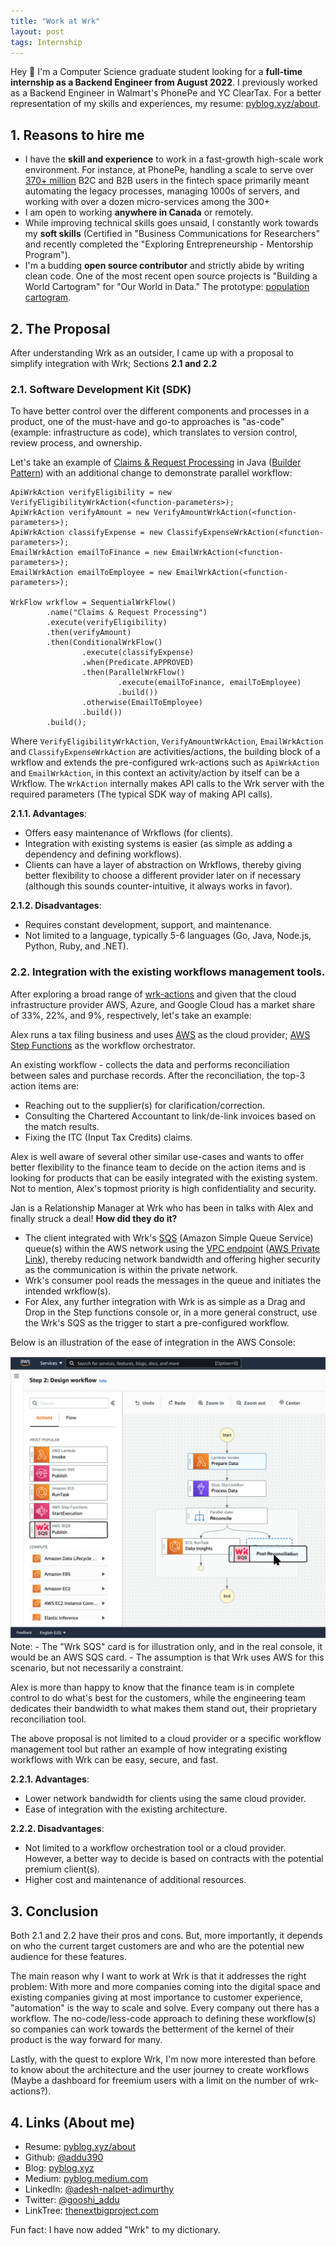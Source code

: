 ```yaml
---
title: "Work at Wrk"
layout: post
tags: Internship
---
```


Hey 👋 I'm a Computer Science graduate student looking for a <b>full-time internship as a Backend Engineer from August 2022</b>. I previously worked as a Backend Engineer in Walmart's PhonePe and YC ClearTax. For a better representation of my skills and experiences, my resume: [pyblog.xyz/about](https://pyblog.xyz/about).

## 1. Reasons to hire me

- I have the <b>skill and experience</b> to work in a fast-growth high-scale work environment. For instance, at PhonePe, handling a scale to serve over [370+ million](https://www.phonepe.com/pulse/explore/transaction/2021/4/) B2C and B2B users in the fintech space primarily meant automating the legacy processes, managing 1000s of servers, and working with over a dozen micro-services among the 300+
- I am open to working <b>anywhere in Canada</b> or remotely.
- While improving technical skills goes unsaid, I constantly work towards my <b>soft skills</b> (Certified in "Business Communications for Researchers" and recently completed the "Exploring Entrepreneurship - Mentorship Program").
- I'm a budding <b>open source contributor</b> and strictly abide by writing clean code. One of the most recent open source projects is "Building a World Cartogram" for "Our World in Data." The prototype: [population cartogram](https://www.pyblog.xyz/population-cartogram/).

## 2. The Proposal

After understanding Wrk as an outsider, I came up with a proposal to simplify integration with Wrk; Sections <b>2.1 and 2.2</b>

### 2.1. Software Development Kit (SDK)

To have better control over the different components and processes in a product, one of the must-have and go-to approaches is "as-code" (example: infrastructure as code), which translates to version control, review process, and ownership.

Let's take an example of [Claims & Request Processing](https://wrk.com/wrkflows/claims-and-request-processing/) in Java ([Builder Pattern](https://refactoring.guru/design-patterns/builder)) with an additional change to demonstrate parallel workflow:

```
ApiWrkAction verifyEligibility = new VerifyEligibilityWrkAction(<function-parameters>);
ApiWrkAction verifyAmount = new VerifyAmountWrkAction(<function-parameters>);
ApiWrkAction classifyExpense = new ClassifyExpenseWrkAction(<function-parameters>);
EmailWrkAction emailToFinance = new EmailWrkAction(<function-parameters>);
EmailWrkAction emailToEmployee = new EmailWrkAction(<function-parameters>);

WrkFlow wrkflow = SequentialWrkFlow()
        .name("Claims & Request Processing")
        .execute(verifyEligibility)
        .then(verifyAmount)
        .then(ConditionalWrkFlow()
                .execute(classifyExpense)
                .when(Predicate.APPROVED)
                .then(ParallelWrkFlow()
                        .execute(emailToFinance, emailToEmployee)
                        .build())
                .otherwise(EmailToEmployee)
                .build())
        .build();
```

Where `VerifyEligibilityWrkAction`, `VerifyAmountWrkAction`, `EmailWrkAction` and `ClassifyExpenseWrkAction` are activities/actions, the building block of a wrkflow and extends the pre-configured wrk-actions such as `ApiWrkAction` and `EmailWrkAction`, in this context an activity/action by itself can be a Wrkflow. The `WrkAction` internally makes API calls to the Wrk server with the required parameters (The typical SDK way of making API calls).

<b>2.1.1. Advantages</b>:
- Offers easy maintenance of Wrkflows (for clients).
- Integration with existing systems is easier (as simple as adding a dependency and defining workflows).
- Clients can have a layer of abstraction on Wrkflows, thereby giving better flexibility to choose a different provider later on if necessary (although this sounds counter-intuitive, it always works in favor).

<b>2.1.2. Disadvantages</b>:
- Requires constant development, support, and maintenance.
- Not limited to a language, typically 5-6 languages (Go, Java, Node.js, Python, Ruby, and .NET).

### 2.2. Integration with the existing workflows management tools.

After exploring a broad range of [wrk-actions](https://wrk.com/wrk-actions/) and given that the cloud infrastructure provider AWS, Azure, and Google Cloud has a market share of 33%, 22%, and 9%, respectively, let's take an example: 

Alex runs a tax filing business and uses [AWS](https://aws.amazon.com/) as the cloud provider; [AWS Step Functions](https://aws.amazon.com/step-functions) as the workflow orchestrator.

An existing workflow - collects the data and performs reconciliation between sales and purchase records. After the reconciliation, the top-3 action items are:
- Reaching out to the supplier(s) for clarification/correction.
- Consulting the Chartered Accountant to link/de-link invoices based on the match results.
- Fixing the ITC (Input Tax Credits) claims.

Alex is well aware of several other similar use-cases and wants to offer better flexibility to the finance team to decide on the action items and is looking for products that can be easily integrated with the existing system. Not to mention, Alex's topmost priority is high confidentiality and security.

Jan is a Relationship Manager at Wrk who has been in talks with Alex and finally struck a deal! <b>How did they do it?</b>

- The client integrated with Wrk's [SQS](https://aws.amazon.com/sqs/) (Amazon Simple Queue Service) queue(s) within the AWS network using the [VPC endpoint](https://docs.aws.amazon.com/vpc/latest/privatelink/vpc-endpoints.html) ([AWS Private Link](https://docs.aws.amazon.com/vpc/latest/privatelink/integrated-services-vpce-list.html)), thereby reducing network bandwidth and offering higher security as the communication is within the private network.
- Wrk's consumer pool reads the messages in the queue and initiates the intended wrkflow(s).
- For Alex, any further integration with Wrk is as simple as a Drag and Drop in the Step functions console or, in a more general construct, use the Wrk's SQS as the trigger to start a pre-configured workflow.

Below is an illustration of the ease of integration in the AWS Console:

<img src="../assets/posts/aws-wrkflow.png" /> 
Note: 
- The "Wrk SQS" card is for illustration only, and in the real console, it would be an AWS SQS card.
- The assumption is that Wrk uses AWS for this scenario, but not necessarily a constraint.

Alex is more than happy to know that the finance team is in complete control to do what's best for the customers, while the engineering team dedicates their bandwidth to what makes them stand out, their proprietary reconciliation tool.

The above proposal is not limited to a cloud provider or a specific workflow management tool but rather an example of how integrating existing workflows with Wrk can be easy, secure, and fast.

<b>2.2.1. Advantages</b>:
- Lower network bandwidth for clients using the same cloud provider.
- Ease of integration with the existing architecture.

<b>2.2.2. Disadvantages</b>:
- Not limited to a workflow orchestration tool or a cloud provider. However, a better way to decide is based on contracts with the potential premium client(s).
- Higher cost and maintenance of additional resources.

## 3. Conclusion

Both 2.1 and 2.2 have their pros and cons. But, more importantly, it depends on who the current target customers are and who are the potential new audience for these features.

The main reason why I want to work at Wrk is that it addresses the right problem: With more and more companies coming into the digital space and existing companies giving at most importance to customer experience, "automation" is the way to scale and solve. Every company out there has a workflow. The no-code/less-code approach to defining these workflow(s) so companies can work towards the betterment of the kernel of their product is the way forward for many.

Lastly, with the quest to explore Wrk, I'm now more interested than before to know about the architecture and the user journey to create workflows (Maybe a dashboard for freemium users with a limit on the number of wrk-actions?).

## 4. Links (About me)

- Resume: [pyblog.xyz/about](https://pyblog.xyz/about)
- Github: [@addu390](https://github.com/addu390)
- Blog: [pyblog.xyz](https://pyblog.xyz/)
- Medium: [pyblog.medium.com](https://pyblog.medium.com/)
- LinkedIn: [@adesh-nalpet-adimurthy](https://www.linkedin.com/in/adesh-nalpet-adimurthy/)
- Twitter: [@gooshi_addu](https://twitter.com/gooshi_addu)
- LinkTree: [thenextbigproject.com](http://thenextbigproject.com/)

Fun fact: I have now added "Wrk" to my dictionary.


